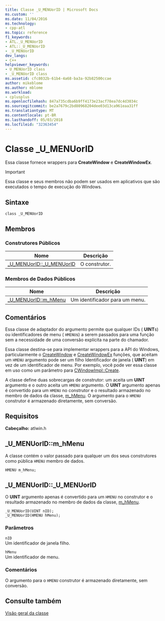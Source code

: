 ```yaml
---
title: Classe _U_MENUorID | Microsoft Docs
ms.custom: ''
ms.date: 11/04/2016
ms.technology:
- cpp-atl
ms.topic: reference
f1_keywords:
- ATL._U_MENUorID
- ATL::_U_MENUorID
- _U_MENUorID
dev_langs:
- C++
helpviewer_keywords:
- U_MENUorID class
- _U_MENUorID class
ms.assetid: cfc8032b-61b4-4a68-ba3a-92b82500ccae
author: mikeblome
ms.author: mblome
ms.workload:
- cplusplus
ms.openlocfilehash: 847a735cdba6b9ff4173e23acf78ea7dc4d3034c
ms.sourcegitcommit: be2a7679c2bd80968204dee03d13ca961eaa31ff
ms.translationtype: MT
ms.contentlocale: pt-BR
ms.lasthandoff: 05/03/2018
ms.locfileid: "32363454"
---
```

# <a name="umenuorid-class"></a>Classe _U_MENUorID
Essa classe fornece wrappers para **CreateWindow** e **CreateWindowEx**.  
  
> [!IMPORTANT]
>  Essa classe e seus membros não podem ser usados em aplicativos que são executados o tempo de execução do Windows.  
  
## <a name="syntax"></a>Sintaxe  
  
```
class _U_MENUorID
```  
  
## <a name="members"></a>Membros  
  
### <a name="public-constructors"></a>Construtores Públicos  
  
|Nome|Descrição|  
|----------|-----------------|  
|[_U_MENUorID::_U_MENUorID](#_u_menuorid___u_menuorid)|O construtor.|  
  
### <a name="public-data-members"></a>Membros de Dados Públicos  
  
|Nome|Descrição|  
|----------|-----------------|  
|[_U_MENUorID::m_hMenu](#_u_menuorid__m_hmenu)|Um identificador para um menu.|  
  
## <a name="remarks"></a>Comentários  
 Essa classe de adaptador do argumento permite que qualquer IDs ( **UINT**s) ou identificadores de menu ( `HMENU`s) a serem passados para uma função sem a necessidade de uma conversão explícita na parte do chamador.  
  
 Essa classe destina-se para implementar wrappers para a API do Windows, particularmente o [CreateWindow](http://msdn.microsoft.com/library/windows/desktop/ms632679) e [CreateWindowEx](http://msdn.microsoft.com/library/windows/desktop/ms632680) funções, que aceitam um `HMENU` argumento pode ser um filho Identificador de janela ( **UINT**) em vez de um identificador de menu. Por exemplo, você pode ver essa classe em uso como um parâmetro para [CWindowImpl::Create](cwindowimpl-class.md#create).  

  
 A classe define duas sobrecargas de construtor: um aceita um **UINT** argumento e o outro aceita um `HMENU` argumento. O **UINT** argumento apenas é convertido para um `HMENU` no construtor e o resultado armazenado no membro de dados da classe, [m_hMenu](#_u_menuorid__m_hmenu). O argumento para o `HMENU` construtor é armazenado diretamente, sem conversão.  
  
## <a name="requirements"></a>Requisitos  
 **Cabeçalho:** atlwin.h  
  
##  <a name="_u_menuorid__m_hmenu"></a>  _U_MENUorID::m_hMenu  
 A classe contém o valor passado para qualquer um dos seus construtores como pública `HMENU` membro de dados.  
  
```
HMENU m_hMenu;
```  
  
##  <a name="_u_menuorid___u_menuorid"></a>  _U_MENUorID::_U_MENUorID  
 O **UINT** argumento apenas é convertido para um `HMENU` no construtor e o resultado armazenado no membro de dados da classe, [m_hMenu](#_u_menuorid__m_hmenu).  
  
```
_U_MENUorID(UINT nID);  
_U_MENUorID(HMENU hMenu);
```  
  
### <a name="parameters"></a>Parâmetros  
 `nID`  
 Um identificador de janela filho.  
  
 `hMenu`  
 Um identificador de menu.  
  
### <a name="remarks"></a>Comentários  
 O argumento para o `HMENU` construtor é armazenado diretamente, sem conversão.  
  
## <a name="see-also"></a>Consulte também  
 [Visão geral da classe](../../atl/atl-class-overview.md)
